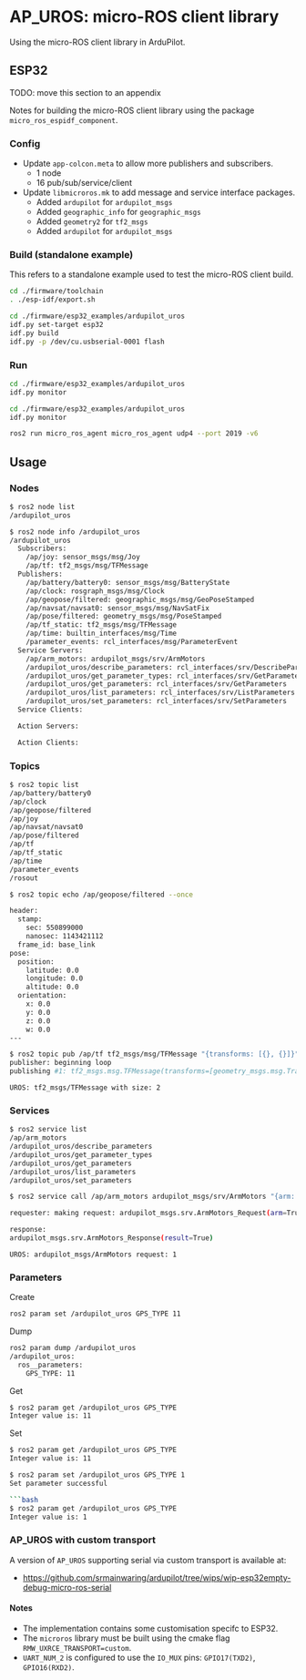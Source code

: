 # AP_UROS: micro-ROS client library

Using the micro-ROS client library in ArduPilot.

## ESP32

TODO: move this section to an appendix

Notes for building the micro-ROS client library using the package
`micro_ros_espidf_component`.

### Config

- Update `app-colcon.meta` to allow more publishers and subscribers.
  - 1 node
  - 16 pub/sub/service/client
- Update `libmicroros.mk` to add message and service interface packages.
  - Added `ardupilot` for `ardupilot_msgs`
  - Added `geographic_info` for `geographic_msgs`
  - Added `geometry2` for `tf2_msgs`
  - Added `ardupilot` for  `ardupilot_msgs`

### Build (standalone example)

This refers to a standalone example used to test the micro-ROS client build.

```bash
cd ./firmware/toolchain
. ./esp-idf/export.sh
```

```bash
cd ./firmware/esp32_examples/ardupilot_uros
idf.py set-target esp32
idf.py build
idf.py -p /dev/cu.usbserial-0001 flash
```



### Run

```bash
cd ./firmware/esp32_examples/ardupilot_uros
idf.py monitor
```

```bash
cd ./firmware/esp32_examples/ardupilot_uros
idf.py monitor
```

```bash
ros2 run micro_ros_agent micro_ros_agent udp4 --port 2019 -v6
```

## Usage

### Nodes

```bash
$ ros2 node list
/ardupilot_uros
```

```bash
$ ros2 node info /ardupilot_uros
/ardupilot_uros
  Subscribers:
    /ap/joy: sensor_msgs/msg/Joy
    /ap/tf: tf2_msgs/msg/TFMessage
  Publishers:
    /ap/battery/battery0: sensor_msgs/msg/BatteryState
    /ap/clock: rosgraph_msgs/msg/Clock
    /ap/geopose/filtered: geographic_msgs/msg/GeoPoseStamped
    /ap/navsat/navsat0: sensor_msgs/msg/NavSatFix
    /ap/pose/filtered: geometry_msgs/msg/PoseStamped
    /ap/tf_static: tf2_msgs/msg/TFMessage
    /ap/time: builtin_interfaces/msg/Time
    /parameter_events: rcl_interfaces/msg/ParameterEvent
  Service Servers:
    /ap/arm_motors: ardupilot_msgs/srv/ArmMotors
    /ardupilot_uros/describe_parameters: rcl_interfaces/srv/DescribeParameters
    /ardupilot_uros/get_parameter_types: rcl_interfaces/srv/GetParameterTypes
    /ardupilot_uros/get_parameters: rcl_interfaces/srv/GetParameters
    /ardupilot_uros/list_parameters: rcl_interfaces/srv/ListParameters
    /ardupilot_uros/set_parameters: rcl_interfaces/srv/SetParameters
  Service Clients:

  Action Servers:

  Action Clients:
```

### Topics

```bash
$ ros2 topic list
/ap/battery/battery0
/ap/clock
/ap/geopose/filtered
/ap/joy
/ap/navsat/navsat0
/ap/pose/filtered
/ap/tf
/ap/tf_static
/ap/time
/parameter_events
/rosout
```

```bash
$ ros2 topic echo /ap/geopose/filtered --once

header:
  stamp:
    sec: 550899000
    nanosec: 1143421112
  frame_id: base_link
pose:
  position:
    latitude: 0.0
    longitude: 0.0
    altitude: 0.0
  orientation:
    x: 0.0
    y: 0.0
    z: 0.0
    w: 0.0
---
```

```bash
$ ros2 topic pub /ap/tf tf2_msgs/msg/TFMessage "{transforms: [{}, {}]}" --once
publisher: beginning loop
publishing #1: tf2_msgs.msg.TFMessage(transforms=[geometry_msgs.msg.TransformStamped(header=std_msgs.msg.Header(stamp=builtin_interfaces.msg.Time(sec=0, nanosec=0), frame_id=''), child_frame_id='', transform=geometry_msgs.msg.Transform(translation=geometry_msgs.msg.Vector3(x=0.0, y=0.0, z=0.0), rotation=geometry_msgs.msg.Quaternion(x=0.0, y=0.0, z=0.0, w=1.0))), geometry_msgs.msg.TransformStamped(header=std_msgs.msg.Header(stamp=builtin_interfaces.msg.Time(sec=0, nanosec=0), frame_id=''), child_frame_id='', transform=geometry_msgs.msg.Transform(translation=geometry_msgs.msg.Vector3(x=0.0, y=0.0, z=0.0), rotation=geometry_msgs.msg.Quaternion(x=0.0, y=0.0, z=0.0, w=1.0)))])
```

```console
UROS: tf2_msgs/TFMessage with size: 2
```

### Services

```bash
$ ros2 service list
/ap/arm_motors
/ardupilot_uros/describe_parameters
/ardupilot_uros/get_parameter_types
/ardupilot_uros/get_parameters
/ardupilot_uros/list_parameters
/ardupilot_uros/set_parameters
```

```bash
$ ros2 service call /ap/arm_motors ardupilot_msgs/srv/ArmMotors "{arm: True}" 

requester: making request: ardupilot_msgs.srv.ArmMotors_Request(arm=True)

response:
ardupilot_msgs.srv.ArmMotors_Response(result=True)
```

```console
UROS: ardupilot_msgs/ArmMotors request: 1
```

### Parameters

Create

```bash
ros2 param set /ardupilot_uros GPS_TYPE 11
```

Dump

```bash
ros2 param dump /ardupilot_uros 
/ardupilot_uros:
  ros__parameters:
    GPS_TYPE: 11
```

Get

```bash
$ ros2 param get /ardupilot_uros GPS_TYPE
Integer value is: 11
```

Set

```bash
$ ros2 param get /ardupilot_uros GPS_TYPE
Integer value is: 11
```

```bash
$ ros2 param set /ardupilot_uros GPS_TYPE 1
Set parameter successful

```bash
$ ros2 param get /ardupilot_uros GPS_TYPE
Integer value is: 1
```

### AP_UROS with custom transport

A version of `AP_UROS` supporting serial via custom transport is available at:

- https://github.com/srmainwaring/ardupilot/tree/wips/wip-esp32empty-debug-micro-ros-serial


#### Notes

- The implementation contains some customisation specifc to ESP32.
- The `microros` library must be built using the cmake flag `RMW_UXRCE_TRANSPORT=custom`.
- `UART_NUM_2` is configured to use the `IO_MUX` pins: `GPIO17(TXD2)`, `GPIO16(RXD2)`.


